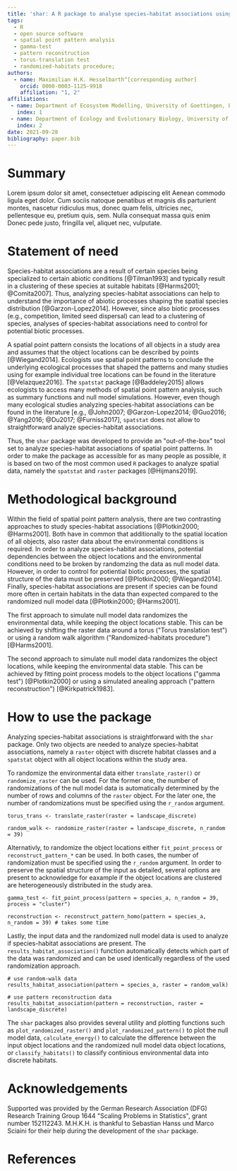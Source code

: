 ```yaml
---
title: 'shar: A R package to analyse species-habitat associations using point pattern analysis'
tags:
  - R
  - open source software
  - spatial point pattern analysis
  - gamma-test
  - pattern reconstruction
  - torus-translation test
  - randomized-habitats procedure;
authors:
  - name: Maximilian H.K. Hesselbarth^[corresponding author]
    orcid: 0000-0003-1125-9918
    affiliation: "1, 2"
affiliations:
 - name: Department of Ecosystem Modelling, University of Goettingen, Buesgenweg 4, 37077, Goettingen
   index: 1
 - name: Department of Ecology and Evolutionary Biology, University of Michigan, 1105 N University Ave, Ann Arbor, Michigan 48109, USA
   index: 2
date: 2021-09-28
bibliography: paper.bib
---
```


# Summary

Lorem ipsum dolor sit amet, consectetuer adipiscing elit Aenean commodo ligula eget dolor.
Cum sociis natoque penatibus et magnis dis parturient montes, nascetur ridiculus mus, donec quam felis, ultricies nec, pellentesque eu, pretium quis, sem.
Nulla consequat massa quis enim Donec pede justo, fringilla vel, aliquet nec, vulputate.

# Statement of need

Species-habitat associations are a result of certain species being specialized to certain abiotic conditions [@Tilman1993] and typically result in a clustering of these species at suitable habitats [@Harms2001; @Comita2007].
Thus, analyzing species-habitat associations can help to understand the importance of abiotic processes shaping the spatial species distribution [@Garzon-Lopez2014].
However, since also biotic processes (e.g., competition, limited seed dispersal) can lead to a clustering of species, analyses of species-habitat associations need to control for potential biotic processes.

A spatial point pattern consists the locations of all objects in a study area and assumes that the object locations can be described by points [@Wiegand2014].
Ecologists use spatial point patterns to conclude the underlying ecological processes that shaped the patterns and many studies using for example individual tree locations can be found in the literature [@Velazquez2016].
The `spatstat` package [@Baddeley2015] allows ecologists to access many methods of spatial point pattern analysis, such as summary functions and null model simulations.
However, even though many ecological studies analyzing species-habitat associations can be found in the literature [e.g., @John2007; @Garzon-Lopez2014; @Guo2016; @Yang2016; @Du2017; @Furniss2017], `spatstat` does not allow to straightforward analyze species-habitat associations.

Thus, the `shar` package was developed to provide an "out-of-the-box" tool set to analyze species-habitat associations of spatial point patterns.
In order to make the package as accessible for as many people as possible, it is based on two of the most common used `R` packages to analyze spatial data, namely the `spatstat` and `raster` packages [@Hijmans2019].

# Methodological background

Within the field of spatial point pattern analysis, there are two contrasting approaches to study species-habitat associations [@Plotkin2000; @Harms2001].
Both have in common that additionally to the spatial location of all objects, also raster data about the environmental conditions is required.
In order to analyze species-habitat associations, potential dependencies between the object locations and the environmental conditions need to be broken by randomzing the data as null model data.
However, in order to control for potiential biotic processes, the spatial structure of the data must be preserved [@Plotkin2000; @Wiegand2014].
Finally, species-habitat associations are present if species can be found more often in certain habitats in the data than expected compared to the randomized null model data [@Plotkin2000; @Harms2001].

The first approach to simulate null model data randomizes the environmental data, while keeping the object locations stable.
This can be achieved by shifting the raster data around a torus ("Torus translation test") or using a random walk algorithm ("Randomized-habitats procedure") [@Harms2001].

The second approach to simulate null model data randomizes the object locations, while keeping the environmental data stable.
This can be achieved by fitting point process models to the object locations ("gamma test") [@Plotkin2000] or using a simulated anealing approach ("pattern reconstruction") [@Kirkpatrick1983].

# How to use the package

Analyzing species-habitat associations is straightforward with the `shar` package.
Only two objects are needed to analyze species-habitat associations, namely a `raster` object with discrete habitat classes and a `spatstat` object with all object locations within the study area.

To randomize the environmental data either `translate_raster()` or `randomize_raster` can be used.
For the former one, the number of randomizations of the null model data is automatically determined by the number of rows and columns of the `raster` object.
For the later one, the number of randomizations must be specified using the `r_random` argument.

```
torus_trans <- translate_raster(raster = landscape_discrete)

random_walk <- randomize_raster(raster = landscape_discrete, n_random = 39)
```

Alternativly, to randomize the object locations either `fit_point_process` or `reconstruct_pattern_*` can be used.
In both cases, the number of randomization must be specified using the `r_random` argument.
In order to preserve the spatial structure of the input as detailed, several options are present to acknowledge for eaxample if the object locations are clustered are heterogeneously distributed in the study area.

```
gamma_test <- fit_point_process(pattern = species_a, n_random = 39, process = "cluster")

reconstruction <- reconstruct_pattern_homo(pattern = species_a, n_random = 39) # takes some time
```

Lastly, the input data and the randomized null model data is used to analyze if species-habitat associations are present.
The `results_habitat_association()` function automatically detects which part of the data was randomized and can be used identically regardless of the used randomization approach.

```
# use random-walk data
results_habitat_association(pattern = species_a, raster = random_walk)

# use pattern reconstruction data
results_habitat_association(pattern = reconstruction, raster = landscape_discrete)
```

The `shar` packages also provides several utility and plotting functions such as `plot_randomized_raster()` and `plot_randomized_pattern()` to plot the null model data, `calculate_energy()` to calculate the difference between the input object locations and the randomized null model data object locations, or `classify_habitats()` to classify continious environmental data into discrete habitats.  

# Acknowledgements

Supported was provided by the German Research Association (DFG) Research Training Group 1644 "Scaling Problems in Statistics", grant number 152112243.
M.H.K.H. is thankful to Sebastian Hanss und Marco Sciaini for their help during the development of the `shar` package.

# References
